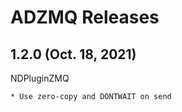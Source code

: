 ADZMQ Releases
==============

1.2.0 (Oct. 18, 2021)
---------------------

NDPluginZMQ
~~~~~~~~~~~
* Use zero-copy and DONTWAIT on send
